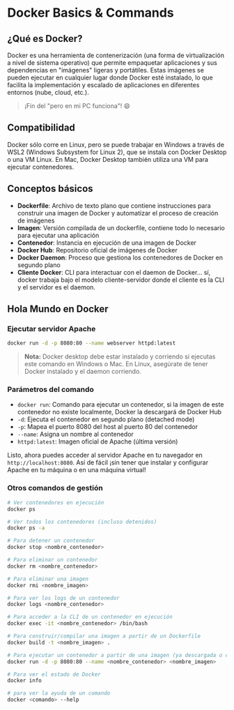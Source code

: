 # Docker Basics & Commands

## ¿Qué es Docker?

Docker es una herramienta de contenerización (una forma de virtualización a nivel de sistema operativo) que permite empaquetar aplicaciones y sus dependencias en "imágenes" ligeras y portátiles. Estas imágenes se pueden ejecutar en cualquier lugar donde Docker esté instalado, lo que facilita la implementación y escalado de aplicaciones en diferentes entornos (nube, cloud, etc.).

> ¡Fin del "pero en mi PC funciona"! 😄

## Compatibilidad

Docker sólo corre en Linux, pero se puede trabajar en Windows a través de WSL2 (Windows Subsystem for Linux 2), que se instala con Docker Desktop o una VM Linux. En Mac, Docker Desktop también utiliza una VM para ejecutar contenedores.

## Conceptos básicos

- **Dockerfile**: Archivo de texto plano que contiene instrucciones para construir una imagen de Docker y automatizar el proceso de creación de imágenes
- **Imagen**: Versión compilada de un dockerfile, contiene todo lo necesario para ejecutar una aplicación
- **Contenedor**: Instancia en ejecución de una imagen de Docker
- **Docker Hub**: Repositorio oficial de imágenes de Docker
- **Docker Daemon**: Proceso que gestiona los contenedores de Docker en segundo plano
- **Cliente Docker**: CLI para interactuar con el daemon de Docker... sí, docker trabaja bajo el modelo cliente-servidor donde el cliente es la CLI y el servidor es el daemon.

## Hola Mundo en Docker

### Ejecutar servidor Apache

```bash
docker run -d -p 8080:80 --name webserver httpd:latest
```

> **Nota:** Docker desktop debe estar instalado y corriendo si ejecutas este comando en Windows o Mac. En Linux, asegúrate de tener Docker instalado y el daemon corriendo.

### Parámetros del comando

- `docker run`: Comando para ejecutar un contenedor, si la imagen de este contenedor no existe localmente, Docker la descargará de Docker Hub
- `-d`: Ejecuta el contenedor en segundo plano (detached mode)
- `-p`: Mapea el puerto 8080 del host al puerto 80 del contenedor
- `--name`: Asigna un nombre al contenedor
- `httpd:latest`: Imagen oficial de Apache (última versión)

Listo, ahora puedes acceder al servidor Apache en tu navegador en `http://localhost:8080`. Así de fácil ¡sin tener que instalar y configurar Apache en tu máquina o en una máquina virtual!

### Otros comandos de gestión

```bash
# Ver contenedores en ejecución
docker ps

# Ver todos los contenedores (incluso detenidos)
docker ps -a
```

```bash
# Para detener un contenedor
docker stop <nombre_contenedor>

# Para eliminar un contenedor
docker rm <nombre_contenedor>

# Para eliminar una imagen
docker rmi <nombre_imagen>
```

```bash
# Para ver los logs de un contenedor
docker logs <nombre_contenedor>

# Para acceder a la CLI de un contenedor en ejecución
docker exec -it <nombre_contenedor> /bin/bash
```

```bash
# Para construir/compilar una imagen a partir de un Dockerfile
docker build -t <nombre_imagen> .

# Para ejecutar un contenedor a partir de una imagen (ya descargada o compilada localmente)
docker run -d -p 8080:80 --name <nombre_contenedor> <nombre_imagen>
```

```bash
# Para ver el estado de Docker
docker info

# para ver la ayuda de un comando
docker <comando> --help
```
